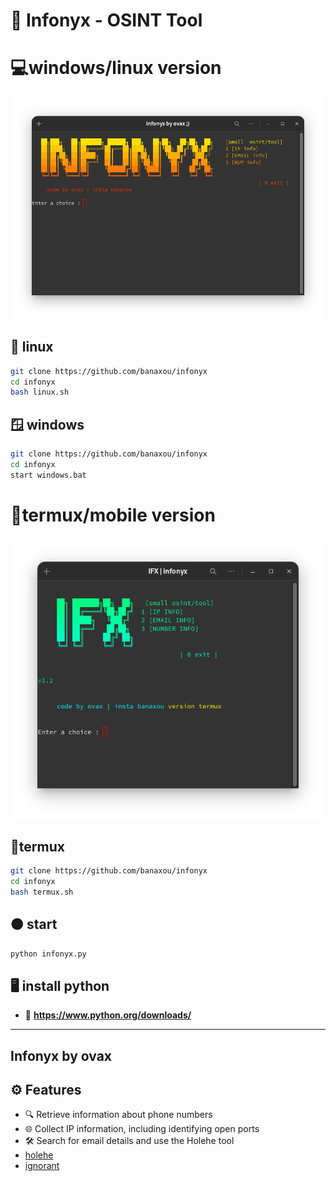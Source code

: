 # 🔎 Infonyx - OSINT Tool 
# 💻windows/linux version
![menu](menu.png)
## 🐧 linux
```bash 
git clone https://github.com/banaxou/infonyx
cd infonyx
bash linux.sh
```
## 🪟 windows
```bash
git clone https://github.com/banaxou/infonyx
cd infonyx
start windows.bat
```
# 📱termux/mobile version
![tmx](ifx.png)

## 📱termux 
```bash
git clone https://github.com/banaxou/infonyx
cd infonyx
bash termux.sh
```
##  🟠 start 
```python
python infonyx.py
```
## 🖥️ install python
- 🐍 **https://www.python.org/downloads/**


---
## **Infonyx by ovax**
## ⚙️ Features

- 🔍 Retrieve information about phone numbers
- 🌐 Collect IP information, including identifying open ports
- 🛠️ Search for email details and use the Holehe tool
- [holehe](https://github.com/megadose/holehe)
- [ignorant](https://github.com/megadose/ignorant)

